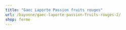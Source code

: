 ```yaml
---
title: "Gaec Laporte Passion fruits rouges"
url: /bayonne/gaec-laporte-passion-fruits-rouges-2/
shop: ferme
---
```

